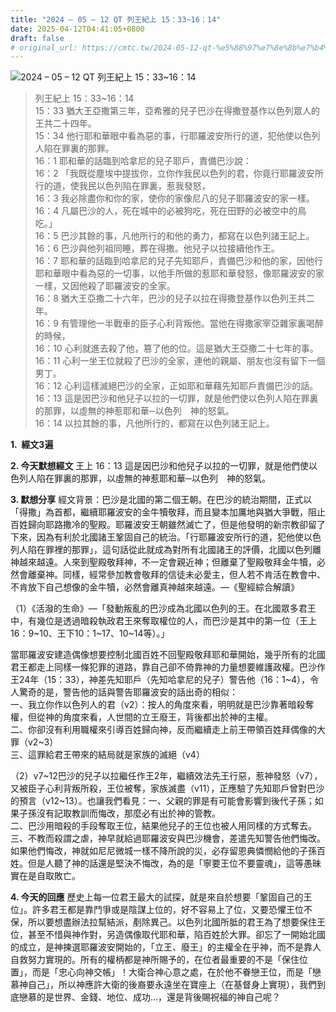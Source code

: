 ```yaml
---
title: "2024 – 05 – 12 QT 列王紀上 15：33~16：14"
date: 2025-04-12T04:41:05+0800
draft: false
# original_url: https://cmtc.tw/2024-05-12-qt-%e5%88%97%e7%8e%8b%e7%b4%80%e4%b8%8a-15%ef%bc%9a3316%ef%bc%9a14
---
```


![2024 – 05 – 12 QT 列王紀上 15：33\~16：14](/images/qt.jpg  "2024 – 05 – 12 QT 列王紀上 15：33\~16：14")

> 列王紀上 15：33\~16：14  
> 15：33 猶大王亞撒第三年，亞希雅的兒子巴沙在得撒登基作以色列眾人的王共二十四年。  
> 15：34 他行耶和華眼中看為惡的事，行耶羅波安所行的道，犯他使以色列人陷在罪裏的那罪。  
> 16：1 耶和華的話臨到哈拿尼的兒子耶戶，責備巴沙說：  
> 16：2 「我既從塵埃中提拔你，立你作我民以色列的君，你竟行耶羅波安所行的道，使我民以色列陷在罪裏，惹我發怒，  
> 16：3 我必除盡你和你的家，使你的家像尼八的兒子耶羅波安的家一樣。  
> 16：4 凡屬巴沙的人，死在城中的必被狗吃，死在田野的必被空中的鳥吃。」  
> 16：5 巴沙其餘的事，凡他所行的和他的勇力，都寫在以色列諸王記上。  
> 16：6 巴沙與他列祖同睡，葬在得撒。他兒子以拉接續他作王。  
> 16：7 耶和華的話臨到哈拿尼的兒子先知耶戶，責備巴沙和他的家，因他行耶和華眼中看為惡的一切事，以他手所做的惹耶和華發怒，像耶羅波安的家一樣，又因他殺了耶羅波安的全家。  
> 16：8 猶大王亞撒二十六年，巴沙的兒子以拉在得撒登基作以色列王共二年。  
> 16：9 有管理他一半戰車的臣子心利背叛他。當他在得撒家宰亞雜家裏喝醉的時候，  
> 16：10 心利就進去殺了他，篡了他的位。這是猶大王亞撒二十七年的事。  
> 16：11 心利一坐王位就殺了巴沙的全家，連他的親屬、朋友也沒有留下一個男丁。  
> 16：12 心利這樣滅絕巴沙的全家，正如耶和華藉先知耶戶責備巴沙的話。  
> 16：13 這是因巴沙和他兒子以拉的一切罪，就是他們使以色列人陷在罪裏的那罪，以虛無的神惹耶和華─以色列　神的怒氣。  
> 16：14 以拉其餘的事，凡他所行的，都寫在以色列諸王記上。

**1.  經文3遍**

**2. 今天默想經文**
王上 16：13 這是因巴沙和他兒子以拉的一切罪，就是他們使以色列人陷在罪裏的那罪，以虛無的神惹耶和華─以色列　神的怒氣。

**3. 默想分享**
經文背景：巴沙是北國的第二個王朝。在巴沙的統治期間，正式以「得撒」為首都，繼續耶羅波安的金牛犢敬拜，而且變本加厲地與猶大爭戰，阻止百姓歸向耶路撒冷的聖殿。耶羅波安王朝雖然滅亡了，但是他發明的新宗教卻留了下來，因為有利於北國諸王鞏固自己的統治。「行耶羅波安所行的道，犯他使以色列人陷在罪裡的那罪」，這句話從此就成為對所有北國諸王的評價，北國以色列離神越來越遠。人來到聖殿敬拜神，不一定會親近神；但離棄了聖殿敬拜金牛犢，必然會離棄神。同樣，經常參加教會敬拜的信徒未必愛主，但人若不肯活在教會中、不肯放下自己想像的金牛犢，必然會離真神越來越遠。—《聖經綜合解讀》

（1）《活潑的生命》—「發動叛亂的巴沙成為北國以色列的王。在北國眾多君王中，有幾位是透過暗殺執政君王來奪取權位的人，而巴沙是其中的第一位（王上16：9\~10、王下10：1\~17、10\~14等）。」

當耶羅波安建造偶像想要控制北國百姓不回聖殿敬拜耶和華開始，幾乎所有的北國君王都走上同樣一條犯罪的道路，靠自己卻不倚靠神的力量想要維護政權。巴沙作王24年（15：33），神差先知耶戶（先知哈拿尼的兒子）警告他（16：1\~4），令人驚奇的是，警告他的話與警告耶羅波安的話出奇的相似：  
一、我立你作以色列人的君（v2）：按人的角度來看，明明就是巴沙靠著暗殺奪權，但從神的角度來看，人世間的立王廢王，背後都出於神的主權。  
二、你卻沒有利用職權來引導百姓歸向神，反而繼續走上前王帶領百姓拜偶像的大罪（v2\~3）  
三、這罪給君王帶來的結局就是家族的滅絕（v4）

（2）v7\~12巴沙的兒子以拉繼任作王2年，繼續效法先王行惡，惹神發怒（v7），又被臣子心利背叛所殺，王位被奪，家族滅盡（v11），正應驗了先知耶戶曾對巴沙的預言（v12\~13）。也讓我們看見：一、父親的罪是有可能會影響到後代子孫；如果子孫沒有記取教訓而悔改，那麼必有出於神的管教。  
二、巴沙用暗殺的手段奪取王位，結果他兒子的王位也被人用同樣的方式奪去。  
三、不教而殺謂之虐，神早就給過耶羅波安與巴沙機會，差遣先知警告他們悔改。如果他們悔改，神就如尼尼微城一樣不降所說的災，必存留恩典憐憫給他的子孫百姓。但是人聽了神的話還是堅決不悔改，為的是「寧要王位不要靈魂」，這等愚昧實在是自取敗亡。

**4. 今天的回應**
歷史上每一位君王最大的試探，就是來自於想要「鞏固自己的王位」。許多君王都是靠鬥爭或是陰謀上位的，好不容易上了位，又要恐懼王位不保，所以要想盡辦法拉幫結派，剷除異己。以色列北國所胝的君王為了想要保住王位，甚至不惜與神作對，另造偶像取代耶和華，陷百姓於大罪。卻忘了一開始北國的成立，是神揀選耶羅波安開始的，「立王、廢王」的主權全在乎神，而不是靠人自救努力實現的。所有的權柄都是神所賜予的，在位者最重要的不是「保住位置」，而是「忠心向神交帳」！大衛合神心意之處，在於他不眷戀王位，而是「戀慕神自己」，所以神應許大衛的後裔要永遠坐在寶座上（在基督身上實現），我們到底戀慕的是世界、金錢、地位、成功…，還是背後賜祝福的神自己呢？
